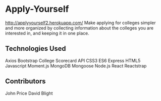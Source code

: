 # Apply-Yourself
http://applyyourself2.herokuapp.com/
Make applying for colleges simpler and more organized by collecting information about the colleges you are interested in, and keeping it in one place.
## Technologies Used
Axios
Bootstrap
College Scorecard API
CSS3
ES6
Express
HTML5
Javascript
Moment.js
MongoDB
Mongoose
Node.js
React
Reactstrap

## Contributors
John Price
David Blight
